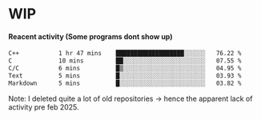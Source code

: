 # WIP

#### Reacent activity (Some programs dont show up)
<!--START_SECTION:waka-->

```txt
C++           1 hr 47 mins    ███████████████████░░░░░░   76.22 %
C             10 mins         ██░░░░░░░░░░░░░░░░░░░░░░░   07.55 %
C/C           6 mins          █▒░░░░░░░░░░░░░░░░░░░░░░░   04.95 %
Text          5 mins          █░░░░░░░░░░░░░░░░░░░░░░░░   03.93 %
Markdown      5 mins          █░░░░░░░░░░░░░░░░░░░░░░░░   03.82 %
```

<!--END_SECTION:waka-->

Note: I deleted quite a lot of old repositories -> hence the apparent lack of activity pre feb 2025.
